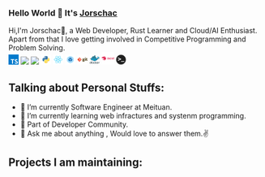 ### Hello World 👋 It's [Jorschac](https://www.linkedin.com/in/han-zhao-8b058217a/)


Hi,I'm Jorschac🙌, a Web Developer, Rust Learner and Cloud/AI Enthusiast. Apart from that I love getting involved in Competitive Programming and Problem Solving.
<br/>
<code><img height="20" src="https://raw.githubusercontent.com/github/explore/80688e429a7d4ef2fca1e82350fe8e3517d3494d/topics/typescript/typescript.png"></code>
<code><img height="20" src="https://github.com/abranhe/programming-languages-logos/raw/refs/heads/master/src/go-old/go-old.png"></code>
<code><img height="20" src="https://raw.githubusercontent.com/lecepin/rust-logo/refs/heads/main/images/1659961579952.png"></code>
<code><img height="20" src="https://raw.githubusercontent.com/github/explore/80688e429a7d4ef2fca1e82350fe8e3517d3494d/topics/python/python.png"></code>
<code><img height="20" src="https://raw.githubusercontent.com/github/explore/80688e429a7d4ef2fca1e82350fe8e3517d3494d/topics/react/react.png"></code>
<code><img height="20" src="https://raw.githubusercontent.com/github/explore/80688e429a7d4ef2fca1e82350fe8e3517d3494d/topics/webpack/webpack.png"></code>
<code><img height="20" src="https://raw.githubusercontent.com/github/explore/80688e429a7d4ef2fca1e82350fe8e3517d3494d/topics/git/git.png"></code>
<code><img height="20" src="https://raw.githubusercontent.com/devicons/devicon/refs/heads/master/icons/docker/docker-original-wordmark.svg"></code>
<code><img height="25" src="https://raw.githubusercontent.com/devicons/devicon/refs/heads/master/icons/nestjs/nestjs-original-wordmark.svg"></code>
<code><img height="20" src="https://raw.githubusercontent.com/github/explore/80688e429a7d4ef2fca1e82350fe8e3517d3494d/topics/terminal/terminal.png"></code>



## Talking about Personal Stuffs: ##

- 🔭 I’m currently Software Engineer at Meituan.
- 🌱 I’m currently learning web infractures and systenm programming.
- 👯 Part of Developer Community.
- 💬 Ask me about anything , Would love to answer them.✌


## Projects I am maintaining: ##



